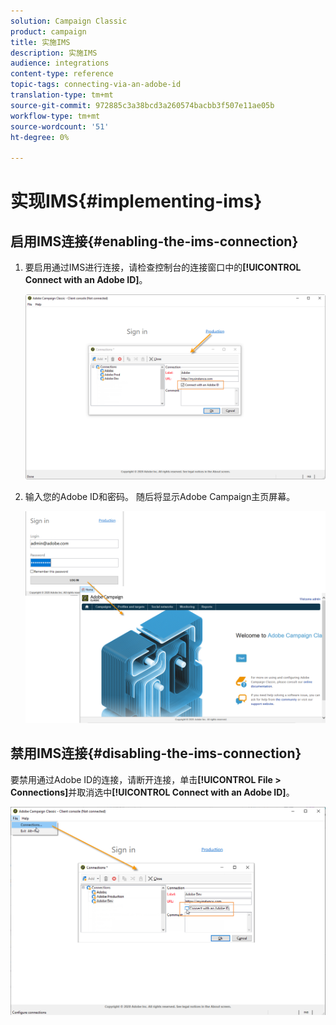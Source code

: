 ```yaml
---
solution: Campaign Classic
product: campaign
title: 实施IMS
description: 实施IMS
audience: integrations
content-type: reference
topic-tags: connecting-via-an-adobe-id
translation-type: tm+mt
source-git-commit: 972885c3a38bcd3a260574bacbb3f507e11ae05b
workflow-type: tm+mt
source-wordcount: '51'
ht-degree: 0%

---
```



# 实现IMS{#implementing-ims}

## 启用IMS连接{#enabling-the-ims-connection}

1. 要启用通过IMS进行连接，请检查控制台的连接窗口中的&#x200B;**[!UICONTROL Connect with an Adobe ID]**。

   ![](assets/ims_1.png)

1. 输入您的Adobe ID和密码。 随后将显示Adobe Campaign主页屏幕。

   ![](assets/ims_2.png)

## 禁用IMS连接{#disabling-the-ims-connection}

要禁用通过Adobe ID的连接，请断开连接，单击&#x200B;**[!UICONTROL File > Connections]**&#x200B;并取消选中&#x200B;**[!UICONTROL Connect with an Adobe ID]**。

![](assets/ims_4.png)

